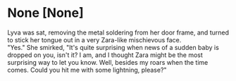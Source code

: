 # None [None]
Lyva was sat, removing the metal soldering from her door frame, and turned to stick her tongue out in a very Zara-like mischievous face.    
"Yes." She smirked, "It's quite surprising when news of a sudden baby is dropped on you, isn't it? I am, and I thought Zara might be the most surprising way to let you know. Well, besides my roars when the time comes. Could you hit me with some lightning, please?"
